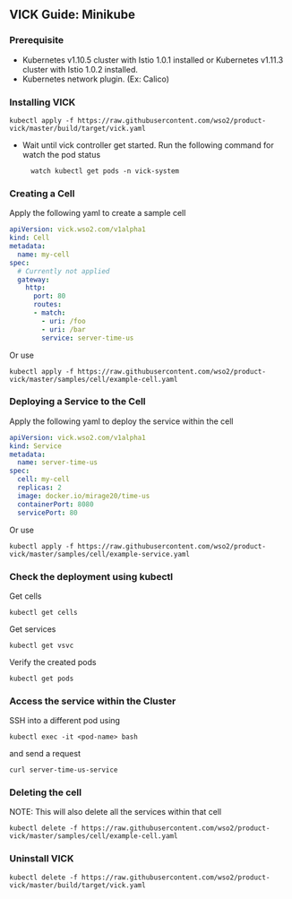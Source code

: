 ## VICK Guide: Minikube

### Prerequisite

* Kubernetes v1.10.5 cluster with Istio 1.0.1 installed or Kubernetes v1.11.3 cluster with Istio 1.0.2 installed.
* Kubernetes network plugin. (Ex: Calico)
 
<!--
###Starting a cluster
 
    minikube start --memory=8192 --cpus=4 --kubernetes-version=v1.10.5 --bootstrapper=kubeadm --extra-config=controller-manager.cluster-signing-cert-file="/var/lib/localkube/certs/ca.crt" --extra-config=controller-manager.cluster-signing-key-file="/var/lib/localkube/certs/ca.key" --extra-config=apiserver.admission-control="LimitRanger,NamespaceExists,NamespaceLifecycle,ResourceQuota,ServiceAccount,DefaultStorageClass,MutatingAdmissionWebhook"
    
### Installing Istio

    curl -L https://raw.githubusercontent.com/knative/serving/master/third_party/istio-1.0.1/istio.yaml   | sed 's/LoadBalancer/NodePort/'   | kubectl apply -f -
    
* Wait until istio pods get started. Run following for check pod status
    
        kubectl get pods -n istio-system 
-->
        
### Installing VICK

    kubectl apply -f https://raw.githubusercontent.com/wso2/product-vick/master/build/target/vick.yaml
    
* Wait until vick controller get started. Run the following command for watch the pod status

        watch kubectl get pods -n vick-system

### Creating a Cell

Apply the following yaml to create a sample cell

```yaml
apiVersion: vick.wso2.com/v1alpha1
kind: Cell
metadata:
  name: my-cell
spec:
  # Currently not applied
  gateway:
    http:
      port: 80
      routes:
      - match:
        - uri: /foo
        - uri: /bar
        service: server-time-us
```
Or use

    kubectl apply -f https://raw.githubusercontent.com/wso2/product-vick/master/samples/cell/example-cell.yaml

### Deploying a Service to the Cell

Apply the following yaml to deploy the service within the cell

```yaml
apiVersion: vick.wso2.com/v1alpha1
kind: Service
metadata:
  name: server-time-us
spec:
  cell: my-cell
  replicas: 2
  image: docker.io/mirage20/time-us
  containerPort: 8080
  servicePort: 80
```
Or use

    kubectl apply -f https://raw.githubusercontent.com/wso2/product-vick/master/samples/cell/example-service.yaml

### Check the deployment using kubectl

Get cells

    kubectl get cells

Get services

    kubectl get vsvc
    
Verify the created pods

    kubectl get pods
    
### Access the service within the Cluster

SSH into a different pod using
    
    kubectl exec -it <pod-name> bash

and send a request
    
    curl server-time-us-service
    
### Deleting the cell 

NOTE: This will also delete all the services within that cell

    kubectl delete -f https://raw.githubusercontent.com/wso2/product-vick/master/samples/cell/example-cell.yaml

### Uninstall VICK

    kubectl delete -f https://raw.githubusercontent.com/wso2/product-vick/master/build/target/vick.yaml
